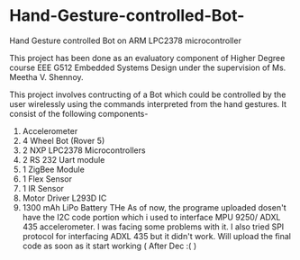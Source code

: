 # Hand-Gesture-controlled-Bot-
Hand Gesture controlled Bot on ARM LPC2378 microcontroller

This project has been done as an evaluatory component of Higher Degree course EEE G512 Embedded Systems Design under the supervision of 
Ms. Meetha V. Shennoy.

This project involves contructing of a Bot which could be controlled by the user wirelessly using the commands interpreted from the 
hand gestures. It consist of the following components-
1. Accelerometer
2. 4 Wheel Bot (Rover 5)
3. 2 NXP LPC2378 Microcontrollers
4. 2 RS 232 Uart module
5. 1 ZigBee Module
6. 1 Flex Sensor
7. 1 IR Sensor
8. Motor Driver L293D IC
9. 1300 mAh LiPo Battery
THe 
As of now, the programe uploaded dosen't have the I2C code portion which i used to interface MPU 9250/ ADXL 435 accelerometer. I was facing 
some problems with it. I also tried SPI protocol for interfacing ADXL 435 but it didn't work. 
Will upload the final code as soon as it start working ( After Dec :( ) 
